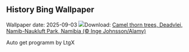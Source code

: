 ## History Bing Wallpaper
Wallpaper date: 2025-09-03
![](https://www.bing.com/th?id=OHR.DeadvleiTrees_EN-US4233800313_UHD.jpg&w=1000)Download: [Camel thorn trees, Deadvlei, Namib-Naukluft Park, Namibia (© Inge Johnsson/Alamy)](https://www.bing.com/th?id=OHR.DeadvleiTrees_EN-US4233800313_UHD.jpg)

Auto get programm by LtgX
